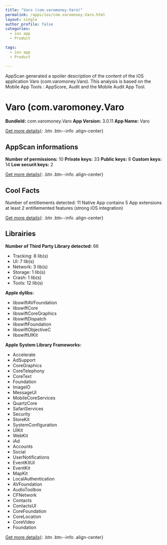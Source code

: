 ```yaml
---
title: "Varo (com.varomoney.Varo)"
permalink: /apps/ios/com.varomoney.Varo.html
layout: single
author_profile: false
categories: 
  - ios app 
  - Product 

tags: 
  - ios app 
  - Product 

---
```

AppScan generated a spoiler description of the content of the iOS application Varo (com.varomoney.Varo). This analysis is based on the Mobile App Tools : AppScore, Audit and the Mobile Audit App Tool.

# Varo (com.varomoney.Varo

**BundleId:** com.varomoney.Varo
**App Version:** 3.0.11
**App Name:** Varo


[Get more details](/pricing.html){: .btn .btn--info .align-center}  
  
## AppScan informations 

**Number of permissions:** 10
**Private keys:** 33
**Public keys:** 8
**Custom keys:** 14
**Low securit keys:** 2
  
[Get more details](/pricing.html){: .btn .btn--info .align-center}

## Cool Facts

Number of entitlements detected: 11
Native App
contains 5 App extensions
at least 2 entitlemented features (strong iOS integration)
  
[Get more details](/pricing.html){: .btn .btn--info .align-center}

## Librairies 
**Number of Third Party Library detected:** 66
- Tracking: 8 lib(s)
- UI: 7 lib(s)
- Network: 3 lib(s)
- Storage: 1 lib(s)
- Crash: 1 lib(s)
- Tools: 12 lib(s)

**Apple dylibs:**
- libswiftAVFoundation
- libswiftCore
- libswiftCoreGraphics
- libswiftDispatch
- libswiftFoundation
- libswiftObjectiveC
- libswiftUIKit


**Apple System Library Frameworks:**
- Accelerate
- AdSupport
- CoreGraphics
- CoreTelephony
- CoreText
- Foundation
- ImageIO
- MessageUI
- MobileCoreServices
- QuartzCore
- SafariServices
- Security
- StoreKit
- SystemConfiguration
- UIKit
- WebKit
- iAd
- Accounts
- Social
- UserNotifications
- EventKitUI
- EventKit
- MapKit
- LocalAuthentication
- AVFoundation
- AudioToolbox
- CFNetwork
- Contacts
- ContactsUI
- CoreFoundation
- CoreLocation
- CoreVideo
- Foundation


  
[Get more details](/pricing.html){: .btn .btn--info .align-center}

